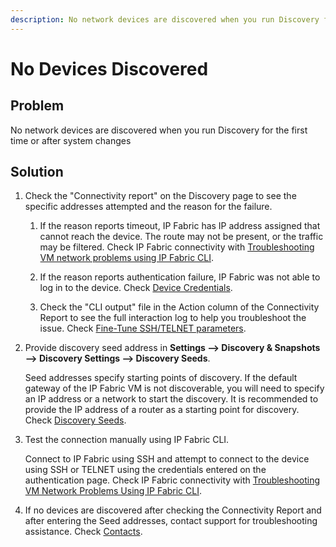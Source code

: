 ```yaml
---
description: No network devices are discovered when you run Discovery for the first time or after system changes.
---
```


# No Devices Discovered

## Problem

No network devices are discovered when you run Discovery for the first
time or after system changes

## Solution

1.  Check the "Connectivity report" on the Discovery page to see the
    specific addresses attempted and the reason for the failure.
    
    1.  If the reason reports timeout, IP Fabric has IP address assigned
        that cannot reach the device. The route may not be present, or
        the traffic may be filtered. Check IP Fabric connectivity
        with [Troubleshooting VM network problems using IP Fabric
        CLI](../../../System_Administration/Command_Line_Interface/How_to/troubleshooting.md).
        
    2.  If the reason reports authentication failure, IP Fabric was not
        able to log in to the device. Check [Device
        Credentials](../../../IP_Fabric_Settings/Discovery_and_Snapshots/Discovery_Settings/device_credentials.md).
        
    3.  Check the "CLI output" file in the Action column of the
        Connectivity Report to see the full interaction log to help you
        troubleshoot the issue. Check [Fine-Tune SSH/TELNET
        parameters](finetune-ssh-telnet.md).

2.  Provide discovery seed address in **Settings --> Discovery & Snapshots -->
    Discovery Settings --> Discovery Seeds**.

    Seed addresses specify starting points of discovery. If the default
    gateway of the IP Fabric VM is not discoverable, you will need to specify
    an IP address or a network to start the discovery. It is
    recommended to provide the IP address of a router as a starting
    point for discovery. Check [Discovery
    Seeds](../../../IP_Fabric_Settings/Discovery_and_Snapshots/Discovery_Settings/discovery_seeds.md).

3.  Test the connection manually using IP Fabric CLI.

    Connect to IP Fabric using SSH and attempt to connect to the
    device using SSH or TELNET using the credentials entered on the
    authentication page. Check IP Fabric connectivity
    with [Troubleshooting VM Network Problems Using IP Fabric
    CLI](../../../System_Administration/Command_Line_Interface/How_to/troubleshooting.md).

4.  If no devices are discovered after checking the Connectivity Report
    and after entering the Seed addresses, contact support for
    troubleshooting assistance. Check [Contacts](../../../support/index.md#contact).
